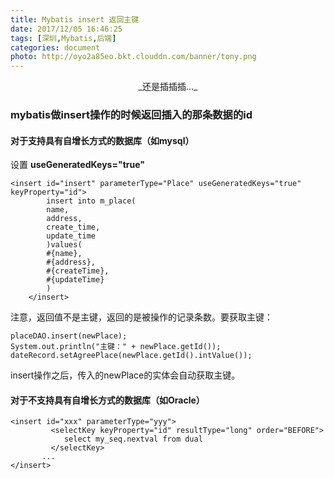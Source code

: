 ```yaml
---
title: Mybatis insert 返回主键
date: 2017/12/05 16:46:25
tags: [深圳,Mybatis,后端]
categories: document
photo: http://oyo2a85eo.bkt.clouddn.com/banner/tony.png
---
```


<center>_还是插插插..._</center>
<!-- more -->

### mybatis做insert操作的时候返回插入的那条数据的id

#### 对于支持具有自增长方式的数据库（如mysql）<br>
设置 **useGeneratedKeys="true"**
```
<insert id="insert" parameterType="Place" useGeneratedKeys="true" keyProperty="id">
        insert into m_place(
        name,
        address,
        create_time,
        update_time
        )values(
        #{name},
        #{address},
        #{createTime},
        #{updateTime}
        )
    </insert>
```
注意，返回值不是主键，返回的是被操作的记录条数。要获取主键：
```
placeDAO.insert(newPlace);
System.out.println("主键：" + newPlace.getId());
dateRecord.setAgreePlace(newPlace.getId().intValue());
```
insert操作之后，传入的newPlace的实体会自动获取主键。

#### 对于不支持具有自增长方式的数据库（如Oracle）<br>

```
<insert id="xxx" parameterType="yyy">
         <selectKey keyProperty="id" resultType="long" order="BEFORE">
            select my_seq.nextval from dual
         </selectKey>
       ...
</insert>
```
